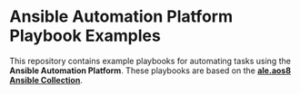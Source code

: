 # Ansible Automation Platform Playbook Examples

This repository contains example playbooks for automating tasks using the **Ansible Automation Platform**. These playbooks are based on the **[ale.aos8 Ansible Collection](https://github.com/ale-nsa-team/ale.aos8)**.
